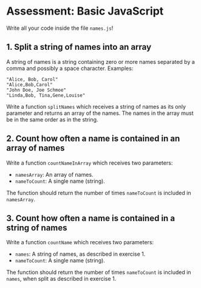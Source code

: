 # Assessment: Basic JavaScript

Write all your code inside the file `names.js`!

## 1. Split a string of names into an array

A string of names is a string containing zero or more names separated by a comma
and possibly a space character. Examples:

```text
"Alice, Bob, Carol"
"Alice,Bob,Carol"
"John Doe, Joe Schmoe"
"Linda,Bob, Tina,Gene,Louise"
```

Write a function `splitNames` which receives a string of names as its only
parameter and returns an array of the names. The names in the array must be in
the same order as in the string.

## 2. Count how often a name is contained in an array of names

Write a function `countNameInArray` which receives two parameters:

- `namesArray`: An array of names.
- `nameToCount`: A single name (string).

The function should return the number of times `nameToCount` is included
in `namesArray`.

## 3. Count how often a name is contained in a string of names

Write a function `countName` which receives two parameters:

- `names`: A string of names, as described in exercise 1.
- `nameToCount`: A single name (string).

The function should return the number of times `nameToCount` is included
in `names`, when split as described in exercise 1.
